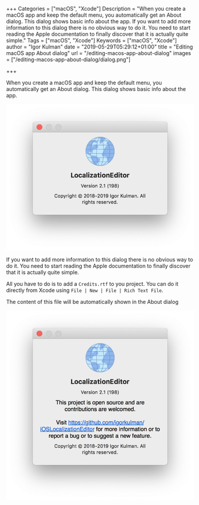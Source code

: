 +++
Categories = ["macOS", "Xcode"]
Description = "When you create a macOS app and keep the default menu, you automatically get an About dialog. This dialog shows basic info about the app. If you want to add more information to this dialog there is no obvious way to do it. You need to start reading the Apple documentation to finally discover that it is actually quite simple."
Tags = ["macOS", "Xcode"]
Keywords = ["macOS", "Xcode"]
author = "Igor Kulman"
date = "2019-05-29T05:29:12+01:00"
title = "Editing macOS app About dialog"
url = "/editing-macos-app-about-dialog"
images = ["/editing-macos-app-about-dialog/dialog.png"]

+++

When you create a macOS app and keep the default menu, you automatically get an About dialog. This dialog shows basic info about the app.

![Default About dialog](default-dialog.png)

If you want to add more information to this dialog there is no obvious way to do it. You need to start reading the Apple documentation to finally discover that it is actually quite simple. 

<!--more-->

All you have to do is to add a `Credits.rtf` to you project. You can do it directly from Xcode using `File | New | File | Rich Text File`. 

The content of this file will be automatically shown in the About dialog

![Customized About dialog](dialog.png)